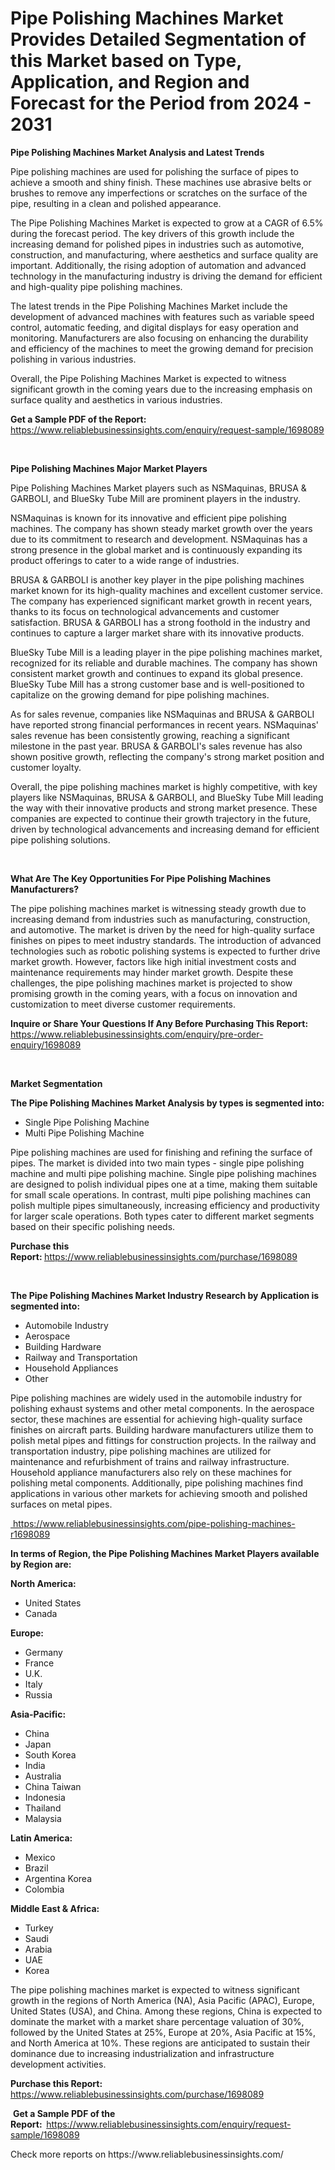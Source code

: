 <p><h1>Pipe Polishing Machines Market Provides Detailed Segmentation of this Market based on Type, Application, and Region and Forecast for the Period from 2024 - 2031</h1></p><p><strong>Pipe Polishing Machines Market Analysis and Latest Trends</strong></p>
<p><p>Pipe polishing machines are used for polishing the surface of pipes to achieve a smooth and shiny finish. These machines use abrasive belts or brushes to remove any imperfections or scratches on the surface of the pipe, resulting in a clean and polished appearance.</p><p>The Pipe Polishing Machines Market is expected to grow at a CAGR of 6.5% during the forecast period. The key drivers of this growth include the increasing demand for polished pipes in industries such as automotive, construction, and manufacturing, where aesthetics and surface quality are important. Additionally, the rising adoption of automation and advanced technology in the manufacturing industry is driving the demand for efficient and high-quality pipe polishing machines.</p><p>The latest trends in the Pipe Polishing Machines Market include the development of advanced machines with features such as variable speed control, automatic feeding, and digital displays for easy operation and monitoring. Manufacturers are also focusing on enhancing the durability and efficiency of the machines to meet the growing demand for precision polishing in various industries.</p><p>Overall, the Pipe Polishing Machines Market is expected to witness significant growth in the coming years due to the increasing emphasis on surface quality and aesthetics in various industries.</p></p>
<p><strong>Get a Sample PDF of the Report:&nbsp;</strong> <a href="https://www.reliablebusinessinsights.com/enquiry/request-sample/1698089">https://www.reliablebusinessinsights.com/enquiry/request-sample/1698089</a></p>
<p>&nbsp;</p>
<p><strong>Pipe Polishing Machines Major Market Players</strong></p>
<p><p>Pipe Polishing Machines Market players such as NSMaquinas, BRUSA & GARBOLI, and BlueSky Tube Mill are prominent players in the industry.</p><p>NSMaquinas is known for its innovative and efficient pipe polishing machines. The company has shown steady market growth over the years due to its commitment to research and development. NSMaquinas has a strong presence in the global market and is continuously expanding its product offerings to cater to a wide range of industries.</p><p>BRUSA & GARBOLI is another key player in the pipe polishing machines market known for its high-quality machines and excellent customer service. The company has experienced significant market growth in recent years, thanks to its focus on technological advancements and customer satisfaction. BRUSA & GARBOLI has a strong foothold in the industry and continues to capture a larger market share with its innovative products.</p><p>BlueSky Tube Mill is a leading player in the pipe polishing machines market, recognized for its reliable and durable machines. The company has shown consistent market growth and continues to expand its global presence. BlueSky Tube Mill has a strong customer base and is well-positioned to capitalize on the growing demand for pipe polishing machines.</p><p>As for sales revenue, companies like NSMaquinas and BRUSA & GARBOLI have reported strong financial performances in recent years. NSMaquinas' sales revenue has been consistently growing, reaching a significant milestone in the past year. BRUSA & GARBOLI's sales revenue has also shown positive growth, reflecting the company's strong market position and customer loyalty.</p><p>Overall, the pipe polishing machines market is highly competitive, with key players like NSMaquinas, BRUSA & GARBOLI, and BlueSky Tube Mill leading the way with their innovative products and strong market presence. These companies are expected to continue their growth trajectory in the future, driven by technological advancements and increasing demand for efficient pipe polishing solutions.</p></p>
<p>&nbsp;</p>
<p><strong>What Are The Key Opportunities For Pipe Polishing Machines Manufacturers?</strong></p>
<p><p>The pipe polishing machines market is witnessing steady growth due to increasing demand from industries such as manufacturing, construction, and automotive. The market is driven by the need for high-quality surface finishes on pipes to meet industry standards. The introduction of advanced technologies such as robotic polishing systems is expected to further drive market growth. However, factors like high initial investment costs and maintenance requirements may hinder market growth. Despite these challenges, the pipe polishing machines market is projected to show promising growth in the coming years, with a focus on innovation and customization to meet diverse customer requirements.</p></p>
<p><strong>Inquire or Share Your Questions If Any Before Purchasing This Report:</strong> <a href="https://www.reliablebusinessinsights.com/enquiry/pre-order-enquiry/1698089">https://www.reliablebusinessinsights.com/enquiry/pre-order-enquiry/1698089</a></p>
<p>&nbsp;</p>
<p><strong>Market Segmentation</strong></p>
<p><strong>The Pipe Polishing Machines Market Analysis by types is segmented into:</strong></p>
<p><ul><li>Single Pipe Polishing Machine</li><li>Multi Pipe Polishing Machine</li></ul></p>
<p><p>Pipe polishing machines are used for finishing and refining the surface of pipes. The market is divided into two main types - single pipe polishing machine and multi pipe polishing machine. Single pipe polishing machines are designed to polish individual pipes one at a time, making them suitable for small scale operations. In contrast, multi pipe polishing machines can polish multiple pipes simultaneously, increasing efficiency and productivity for larger scale operations. Both types cater to different market segments based on their specific polishing needs.</p></p>
<p><strong>Purchase this Report:&nbsp;</strong><a href="https://www.reliablebusinessinsights.com/purchase/1698089">https://www.reliablebusinessinsights.com/purchase/1698089</a></p>
<p>&nbsp;</p>
<p><strong>The Pipe Polishing Machines Market Industry Research by Application is segmented into:</strong></p>
<p><ul><li>Automobile Industry</li><li>Aerospace</li><li>Building Hardware</li><li>Railway and Transportation</li><li>Household Appliances</li><li>Other</li></ul></p>
<p><p>Pipe polishing machines are widely used in the automobile industry for polishing exhaust systems and other metal components. In the aerospace sector, these machines are essential for achieving high-quality surface finishes on aircraft parts. Building hardware manufacturers utilize them to polish metal pipes and fittings for construction projects. In the railway and transportation industry, pipe polishing machines are utilized for maintenance and refurbishment of trains and railway infrastructure. Household appliance manufacturers also rely on these machines for polishing metal components. Additionally, pipe polishing machines find applications in various other markets for achieving smooth and polished surfaces on metal pipes.</p></p>
<p><a href="https://www.reliablebusinessinsights.com/pipe-polishing-machines-r1698089">&nbsp;https://www.reliablebusinessinsights.com/pipe-polishing-machines-r1698089</a></p>
<p><strong>In terms of Region, the Pipe Polishing Machines Market Players available by Region are:</strong></p>
<p>
    <p> <strong> North America: </strong>
        <ul>
            <li>United States</li>
            <li>Canada</li>
        </ul>
        </p> 
    <p> <strong> Europe: </strong>
        <ul>
            <li>Germany</li>
            <li>France</li>
            <li>U.K.</li>
            <li>Italy</li>
            <li>Russia</li>
        </ul>
        </p> 
    <p> <strong> Asia-Pacific: </strong>
        <ul>
            <li>China</li>
            <li>Japan</li>
            <li>South Korea</li>
            <li>India</li>
            <li>Australia</li>
            <li>China Taiwan</li>
            <li>Indonesia</li>
            <li>Thailand</li>
            <li>Malaysia</li>
        </ul>
        </p> 
    <p> <strong> Latin America: </strong>
        <ul>
            <li>Mexico</li>
            <li>Brazil</li>
            <li>Argentina Korea</li>
            <li>Colombia</li>
        </ul>
        </p> 
    <p> <strong> Middle East & Africa: </strong>
        <ul>
            <li>Turkey</li>
            <li>Saudi</li>
            <li>Arabia</li>
            <li>UAE</li>
            <li>Korea</li>
        </ul>
    </p>
    </p>
<p><p>The pipe polishing machines market is expected to witness significant growth in the regions of North America (NA), Asia Pacific (APAC), Europe, United States (USA), and China. Among these regions, China is expected to dominate the market with a market share percentage valuation of 30%, followed by the United States at 25%, Europe at 20%, Asia Pacific at 15%, and North America at 10%. These regions are anticipated to sustain their dominance due to increasing industrialization and infrastructure development activities.</p></p>
<p><strong>Purchase this Report: </strong><a href="https://www.reliablebusinessinsights.com/purchase/1698089">https://www.reliablebusinessinsights.com/purchase/1698089</a></p>
<p>&nbsp;<strong>Get a Sample PDF of the Report:&nbsp;&nbsp;</strong><a href="https://www.reliablebusinessinsights.com/enquiry/request-sample/1698089">https://www.reliablebusinessinsights.com/enquiry/request-sample/1698089</a></p>
<p><strong></strong></p>
<p>Check more reports on https://www.reliablebusinessinsights.com/</p>